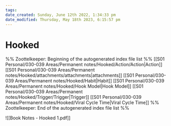 ```yaml
---
tags: 
date_created: Sunday, June 12th 2022, 1:34:33 pm
date_modified: Thursday, May 18th 2023, 6:15:57 pm
---
```

# Hooked
%% Zoottelkeeper: Beginning of the autogenerated index file list  %%
 [[S01 Personal/030-039 Areas/Permanent notes/Hooked/Action/Action|Action]]
 [[S01 Personal/030-039 Areas/Permanent notes/Hooked/attachments/attachments|attachments]]
 [[S01 Personal/030-039 Areas/Permanent notes/Hooked/Habit|Habit]]
 [[S01 Personal/030-039 Areas/Permanent notes/Hooked/Hook Model|Hook Model]]
 [[S01 Personal/030-039 Areas/Permanent notes/Hooked/Trigger/Trigger|Trigger]]
 [[S01 Personal/030-039 Areas/Permanent notes/Hooked/Viral Cycle Time|Viral Cycle Time]]
%% Zoottelkeeper: End of the autogenerated index file list  %%

![[Book Notes - Hooked 1.pdf]]